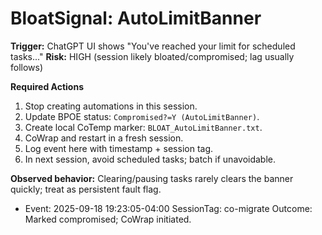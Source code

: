 # BloatSignal: AutoLimitBanner

**Trigger:** ChatGPT UI shows "You've reached your limit for scheduled tasks..."
**Risk:** HIGH (session likely bloated/compromised; lag usually follows)

**Required Actions**
1. Stop creating automations in this session.
2. Update BPOE status: `Compromised?=Y (AutoLimitBanner)`.
3. Create local CoTemp marker: `BLOAT_AutoLimitBanner.txt`.
4. CoWrap and restart in a fresh session.
5. Log event here with timestamp + session tag.
6. In next session, avoid scheduled tasks; batch if unavoidable.

**Observed behavior:** Clearing/pausing tasks rarely clears the banner quickly; treat as persistent fault flag.

- Event: 2025-09-18 19:23:05-04:00  SessionTag: co-migrate  Outcome: Marked compromised; CoWrap initiated.

